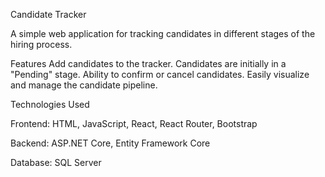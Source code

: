   Candidate Tracker

A simple web application for tracking candidates in different stages of the hiring process.

Features
Add candidates to the tracker.
Candidates are initially in a "Pending" stage.
Ability to confirm or cancel candidates.
Easily visualize and manage the candidate pipeline.


Technologies Used

Frontend: HTML, JavaScript, React, React Router, Bootstrap

Backend: ASP.NET Core, Entity Framework Core

Database: SQL Server
